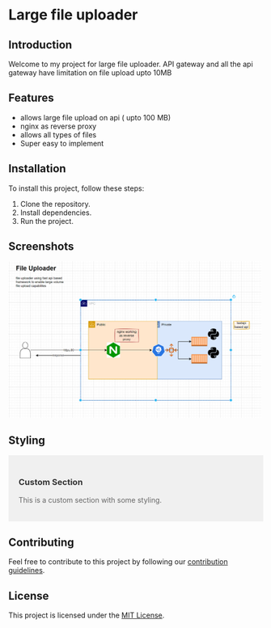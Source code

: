 # Large file uploader

## Introduction
Welcome to my project for large file uploader.
API gateway and all the api gateway have limitation on file upload upto 10MB

## Features
- allows large file upload on api ( upto 100 MB)
- nginx as reverse proxy
- allows all types of files
- Super easy to implement

## Installation
To install this project, follow these steps:
1. Clone the repository.
2. Install dependencies.
3. Run the project.

## Screenshots
<img src="images/Design.png" alt="Screenshot" width="500"/>

## Styling
<div style="background-color: #f0f0f0; padding: 20px;">
  <h3 style="color: #333;">Custom Section</h3>
  <p style="color: #666;">This is a custom section with some styling.</p>
</div>

## Contributing
Feel free to contribute to this project by following our [contribution guidelines](CONTRIBUTING.md).

## License
This project is licensed under the [MIT License](LICENSE).
